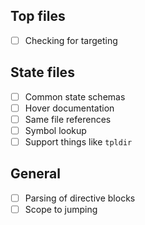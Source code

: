 

## Top files

- [ ] Checking for targeting

## State files
- [ ] Common state schemas
- [ ] Hover documentation
- [ ] Same file references
- [ ] Symbol lookup
- [ ] Support things like `tpldir`

## General

- [ ] Parsing of directive blocks
- [ ] Scope to jumping